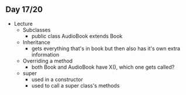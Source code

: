 ## Day 17/20

+ Lecture
  - Subclasses
    - public class AudioBook extends Book
  - Inheritance
    - gets everything that's in book but then also has it's own extra information
  - Overriding a method
    - both Book and AudioBook have X(), which one gets called?
  - super
    - used in a constructor
    - used to call a super class's methods
    
